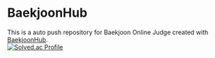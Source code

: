 # BaekjoonHub
This is a auto push repository for Baekjoon Online Judge created with [BaekjoonHub](https://github.com/BaekjoonHub/BaekjoonHub).<br>
[![Solved.ac Profile](http://mazassumnida.wtf/api/v2/generate_badge?boj=socczx)](https://solved.ac/socczx/)
